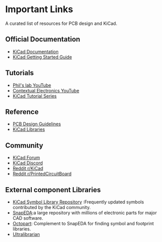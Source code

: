 # Important Links

A curated list of resources for PCB design and KiCad.

## Official Documentation
- [KiCad Documentation](https://docs.kicad.org/)
- [KiCad Getting Started Guide](https://docs.kicad.org/6.0/en/getting_started_in_kicad/getting_started_in_kicad.html)

## Tutorials
- [Phil's lab YouTube](https://www.youtube.com/@PhilsLab)
- [Contextual Electronics YouTube](https://www.youtube.com/user/contextualelectronics)
- [KiCad Tutorial Series](https://learn.sparkfun.com/tutorials/kicad-tutorial-for-beginners/all)

## Reference
- [PCB Design Guidelines](https://www.ti.com/lit/an/szza009/szza009.pdf)
- [KiCad Libraries](https://kicad.github.io/footprints/)

## Community
- [KiCad Forum](https://forum.kicad.info/)
- [KiCad Discord](https://discord.gg/kicad)
- [Reddit r/KiCad](https://www.reddit.com/r/KiCad/)
- [Reddit r/PrintedCircuitBoard](https://www.reddit.com/r/PrintedCircuitBoard/)
## External component Libraries

- [KiCad Symbol Library Repository](https://kicad.github.io/symbols/) :Frequently updated symbols contributed by the KiCad community.
- [SnapEDA](https://www.snapeda.com/):a large repository with millions of electronic parts for major CAD software.
- [Octopart](https://octopart.com/): Complement to SnapEDA for finding symbol and footprint libraries.
- [Ultralibrarian](https://www.ultralibrarian.com/)